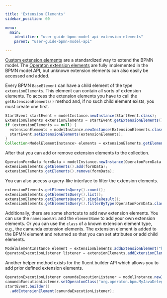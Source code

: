 ```yaml
---

title: 'Extension Elements'
sidebar_position: 60

menu:
  main:
    identifier: "user-guide-bpmn-model-api-extension-elements"
    parent: "user-guide-bpmn-model-api"

---
```



[Custom extension elements](../../../reference/bpmn20/custom-extensions/index.md) are a standardized way to extend the BPMN model.
The [Operaton extension elements](../../../reference/bpmn20/custom-extensions/extension-elements.md) are fully implemented in the BPMN model API, but unknown extension elements can also easily be accessed and added.

Every BPMN `BaseElement` can have a child element of the type `extensionElements`.
This element can contain all sorts of extension elements. To access the
extension elements you have to call the `getExtensionElements()` method and,
if no such child element exists, you must create one first.

```java
StartEvent startEvent = modelInstance.newInstance(StartEvent.class);
ExtensionElements extensionElements = startEvent.getExtensionElements();
if (extensionElements == null) {
  extensionElements = modelInstance.newInstance(ExtensionElements.class);
  startEvent.setExtensionElements(extensionElements);
}
Collection<ModelElementInstance> elements = extensionElements.getElements();
```

After that you can add or remove extension elements to the collection.

```java
OperatonFormData formData = modelInstance.newInstance(OperatonFormData.class);
extensionElements.getElements().add(formData);
extensionElements.getElements().remove(formData);
```

You can also access a query-like interface to filter the extension elements.

```java
extensionElements.getElementsQuery().count();
extensionElements.getElementsQuery().list();
extensionElements.getElementsQuery().singleResult();
extensionElements.getElementsQuery().filterByType(OperatonFormData.class).singleResult();
```

Additionally, there are some shortcuts to add new extension elements. You can use
the `namespaceUri` and the `elementName` to add your own extension elements. Or
you can use the `class` of a known extension element type, e.g., the camunda
extension elements. The extension element is added to the BPMN element and returned
so that you can set attributes or add child elements.

```java
ModelElementInstance element = extensionElements.addExtensionElement("http://example.com/bpmn", "myExtensionElement");
OperatonExecutionListener listener = extensionElements.addExtensionElement(OperatonExecutionListener.class);
```

Another helper method exists for the fluent builder API which allows you to add prior defined extension elements.

```java
OperatonExecutionListener camundaExecutionListener = modelInstance.newInstance(OperatonExecutionListener.class);
camundaExecutionListener.setOperatonClass("org.operaton.bpm.MyJavaDelegte");
startEvent.builder()
  .addExtensionElement(camundaExecutionListener);
```
